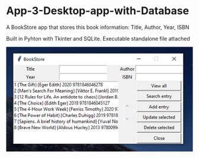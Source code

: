 # App-3-Desktop-app-with-Database

A BookStore app that stores this book information: Title, Author, Year, ISBN

Built in Pyhton with Tkinter and SQLite. Executable standalone file attached

![bookapp](https://github.com/rafaski1/App-3-Desktop-app-with-Database/blob/main/BookApp.PNG?raw=true)

